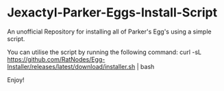 # Jexactyl-Parker-Eggs-Install-Script
An unofficial Repository for installing all of Parker's Egg's using a simple script.


You can utilise the script by running the following command:
curl -sL https://github.com/RatNodes/Egg-Installer/releases/latest/download/installer.sh | bash

Enjoy!
